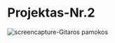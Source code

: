 # Projektas-Nr.2
![screencapture-Gitaros pamokos](https://user-images.githubusercontent.com/107833251/210776341-98fdd96c-7e6a-4941-83b5-a430677c2fa2.png)

